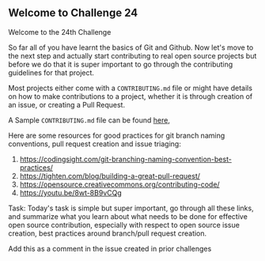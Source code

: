 ## Welcome to Challenge 24

Welcome to the 24th Challenge 

So far all of you have learnt the basics of Git and Github. 
Now let's move to the next step and actually start contributing to real open source projects but before we do that it is super important to go through the contributing guidelines for that project. 

Most projects either come with a ``CONTRIBUTING.md`` file or might have details on how to make contributions to a project, whether it is through creation of an issue, or creating a Pull Request. 

A Sample ``CONTRIBUTING.md`` file can be found [here](https://github.com/github/docs/blob/main/CONTRIBUTING.md),

Here are some resources for good practices for git branch naming conventions, pull request creation and issue triaging: 
1. https://codingsight.com/git-branching-naming-convention-best-practices/
2. https://tighten.com/blog/building-a-great-pull-request/
3. https://opensource.creativecommons.org/contributing-code/
4. https://youtu.be/8wt-8B9vCQg


Task: 
Today's task is simple but super important, go through all these links, and summarize what you learn about what needs to be done for effective open source contribution, especially with respect to open source issue creation, best practices around branch/pull request creation. 

Add this as a comment in the issue created in prior challenges 